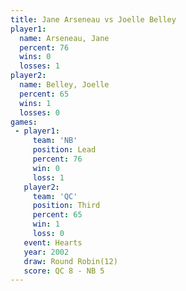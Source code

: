 ```yaml
---
title: Jane Arseneau vs Joelle Belley
player1:              
  name: Arseneau, Jane
  percent: 76         
  wins: 0             
  losses: 1           
player2:              
  name: Belley, Joelle
  percent: 65         
  wins: 1             
  losses: 0           
games:
 - player1:        
     team: 'NB'    
     position: Lead
     percent: 76   
     win: 0        
     loss: 1       
   player2:         
     team: 'QC'     
     position: Third
     percent: 65    
     win: 1         
     loss: 0        
   event: Hearts        
   year: 2002           
   draw: Round Robin(12)
   score: QC 8 - NB 5   
---
```

